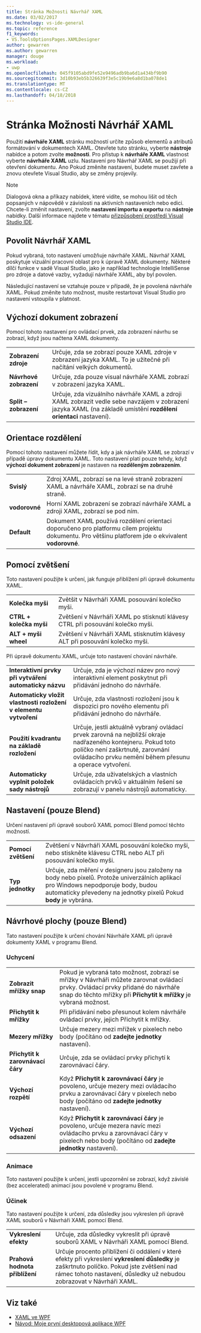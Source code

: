 ```yaml
---
title: Stránka Možnosti Návrhář XAML
ms.date: 03/02/2017
ms.technology: vs-ide-general
ms.topic: reference
f1_keywords:
- VS.ToolsOptionsPages.XAMLDesigner
author: gewarren
ms.author: gewarren
manager: douge
ms.workload:
- uwp
ms.openlocfilehash: 045f9105abd9fe52e9496adb9ba6d1a434bf9b90
ms.sourcegitcommit: 3d10b93eb5b326639f3e5c19b9e6a8d1ba078de1
ms.translationtype: MT
ms.contentlocale: cs-CZ
ms.lasthandoff: 04/18/2018
---
```

# <a name="xaml-designer-options-page"></a>Stránka Možnosti Návrhář XAML

Použití **návrháře XAML** stránku možností určíte způsob elementů a atributů formátování v dokumentech XAML. Otevřete tuto stránku, vyberte **nástroje** nabídce a potom zvolte **možnosti**. Pro přístup k **návrháře XAML** vlastnost vyberte **návrháře XAML** uzlu. Nastavení pro Návrhář XAML se použijí při otevření dokumentu. Ano Pokud změníte nastavení, budete muset zavřete a znovu otevřete Visual Studio, aby se změny projevily.

> [!NOTE]
> Dialogová okna a příkazy nabídek, které vidíte, se mohou lišit od těch popsaných v nápovědě v závislosti na aktivních nastaveních nebo edici. Chcete-li změnit nastavení, zvolte **nastavení importu a exportu** na **nástroje** nabídky. Další informace najdete v tématu [přizpůsobení prostředí Visual Studio IDE](../../ide/personalizing-the-visual-studio-ide.md).

## <a name="enable-xaml-designer"></a>Povolit Návrhář XAML

Pokud vybraná, toto nastavení umožňuje návrháře XAML. Návrhář XAML poskytuje vizuální pracovní oblast pro k úpravě XAML dokumenty. Některé dílčí funkce v sadě Visual Studio, jako je například technologie IntelliSense pro zdroje a datové vazby, vyžadují návrháře XAML, aby byl povolen.

Následující nastavení se vztahuje pouze v případě, že je povolená návrháře XAML. Pokud změníte tuto možnost, musíte restartovat Visual Studio pro nastavení vstoupila v platnost.

## <a name="default-document-view"></a>Výchozí dokument zobrazení

Pomocí tohoto nastavení pro ovládací prvek, zda zobrazení návrhu se zobrazí, když jsou načtena XAML dokumenty.

|||
|-|-|
|**Zobrazení zdroje**|Určuje, zda se zobrazí pouze XAML zdroje v zobrazení jazyka XAML. To je užitečné při načítání velkých dokumentů.|
|**Návrhové zobrazení**|Určuje, zda pouze visual návrháře XAML zobrazí v zobrazení jazyka XAML.|
|**Split – zobrazení**|Určuje, zda vizuálního návrháře XAML a zdroji XAML zobrazit vedle sebe navzájem v zobrazení jazyka XAML (na základě umístění **rozdělení orientaci** nastavení).|

## <a name="split-orientation"></a>Orientace rozdělení

Pomocí tohoto nastavení můžete řídit, kdy a jak návrháře XAML se zobrazí v případě úpravy dokumentu XAML. Toto nastavení platí pouze tehdy, když **výchozí dokument zobrazení** je nastaven na **rozděleným zobrazením**.

|||
|-|-|
|**Svislý**|Zdroj XAML, zobrazí se na levé straně zobrazení XAML a návrháře XAML, zobrazí se na druhé straně.|
|**vodorovné**|Horní XAML zobrazení se zobrazí návrháře XAML a zdroji XAML, zobrazí se pod ním.|
|**Default**|Dokument XAML používá rozdělení orientaci doporučeno pro platformu cílem projektu dokumentu. Pro většinu platforem jde o ekvivalent **vodorovné**.|

## <a name="zoom-by-using"></a>Pomocí zvětšení

Toto nastavení použijte k určení, jak funguje přiblížení při úpravě dokumentu XAML.

|||
|-|-|
|**Kolečka myši**|Zvětšit v Návrháři XAML posouvání kolečko myši.|
|**CTRL + kolečka myši**|Zvětšení v Návrháři XAML po stisknutí klávesy CTRL při posouvání kolečko myši.|
|**ALT + myši wheel**|Zvětšení v Návrháři XAML stisknutím klávesy ALT při posouvání kolečko myši.|

Při úpravě dokumentu XAML, určuje toto nastavení chování návrháře.

|||
|-|-|
|**Interaktivní prvky při vytváření automaticky názvu**|Určuje, zda je výchozí název pro nový interaktivní element poskytnut při přidávání jednoho do návrháře.|
|**Automaticky vložit vlastnosti rozložení v elementu vytvoření**|Určuje, zda vlastnosti rozložení jsou k dispozici pro nového elementu při přidávání jednoho do návrháře.|
|**Použití kvadrantu na základě rozložení**|Určuje, jestli aktuálně vybraný ovládací prvek zarovná na nejbližší okraje nadřazeného kontejneru. Pokud toto políčko není zaškrtnuté, zarovnání ovládacího prvku nemění během přesunu a operace vytvoření.|
|**Automaticky vyplnit položek sady nástrojů**|Určuje, zda uživatelských a vlastních ovládacích prvků v aktuálním řešení se zobrazují v panelu nástrojů automaticky.|

## <a name="settings-blend-only"></a>Nastavení (pouze Blend)

Určení nastavení při úpravě souborů XAML pomocí Blend pomocí těchto možností.

|||
|-|-|
|**Pomocí zvětšení**|Zvětšení v Návrháři XAML posouvání kolečko myši, nebo stiskněte klávesu CTRL nebo ALT při posouvání kolečko myši.|
|**Typ jednotky**|Určuje, zda měření v designeru jsou založeny na body nebo pixelů. Protože univerzálních aplikací pro Windows nepodporuje body, budou automaticky převedeny na jednotky pixelů Pokud **body** je vybrána.|

## <a name="artboard-blend-only"></a>Návrhové plochy (pouze Blend)

Tato nastavení použijte k určení chování Návrháře XAML při úpravě dokumenty XAML v programu Blend.

### <a name="snapping"></a>Uchycení

|||
|-|-|
|**Zobrazit mřížky snap**|Pokud je vybraná tato možnost, zobrazí se mřížky v Návrháři můžete zarovnat ovládací prvky. Ovládací prvky přidané do návrháře snap do těchto mřížky při **Přichytit k mřížky** je vybraná možnost.|
|**Přichytit k mřížky**|Při přidávání nebo přesunout kolem návrháře ovládací prvky, jejich Přichytit k mřížky.|
|**Mezery mřížky**|Určuje mezery mezi mřížek v pixelech nebo body (počítáno od **zadejte jednotky** nastavení).|
|**Přichytit k zarovnávací čáry**|Určuje, zda se ovládací prvky přichytí k zarovnávací čáry.|
|**Výchozí rozpětí**|Když **Přichytit k zarovnávací čáry** je povoleno, určuje mezery mezi ovládacího prvku a zarovnávací čáry v pixelech nebo body (počítáno od **zadejte jednotky** nastavení).|
|**Výchozí odsazení**|Když **Přichytit k zarovnávací čáry** je povoleno, určuje mezera navíc mezi ovládacího prvku a zarovnávací čáry v pixelech nebo body (počítáno od **zadejte jednotky** nastavení).|

### <a name="animation"></a>Animace

Toto nastavení použijte k určení, jestli upozornění se zobrazí, když závislé (bez accelerated) animací jsou povolené v programu Blend.

### <a name="effects"></a>Účinek

Tato nastavení použijte k určení, zda důsledky jsou vykreslen při úpravě XAML souborů v Návrháři XAML pomocí Blend.

|||
|-|-|
|**Vykreslení efekty**|Určuje, zda důsledky vykreslit při úpravě souborů XAML v Návrháři XAML pomocí Blend.|
|**Prahová hodnota přiblížení**|Určuje procento přiblížení či oddálení v které efekty při vykreslení **vykreslení důsledky** je zaškrtnuto políčko. Pokud jste zvětšení nad rámec tohoto nastavení, důsledky už nebudou zobrazovat v Návrháři XAML.|

## <a name="see-also"></a>Viz také

- [XAML ve WPF](/dotnet/framework/wpf/advanced/xaml-in-wpf)
- [Návod: Moje první desktopová aplikace WPF](/dotnet/framework/wpf/getting-started/walkthrough-my-first-wpf-desktop-application)
